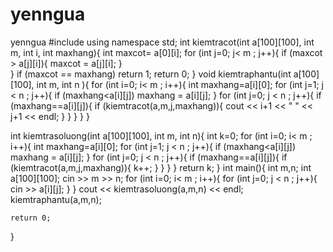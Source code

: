 # yenngua
yenngua
#include<iostream>
using namespace std;
int kiemtracot(int a[100][100], int m, int i, int maxhang){
	int maxcot= a[0][i];
	for (int j=0; j< m ; j++){
		if (maxcot > a[j][i]){
			maxcot = a[j][i];
		}	
	} if (maxcot == maxhang) return 1;
	return 0;
}
void kiemtraphantu(int a[100][100], int m, int n ){
	for (int i=0; i< m ; i++){
		int maxhang=a[i][0];
		for (int j=1; j < n ; j++){
			if (maxhang<a[i][j]) maxhang = a[i][j];
		}
		for (int j=0; j < n ; j++){
			if (maxhang==a[i][j]){
				if (kiemtracot(a,m,j,maxhang)){
					cout << i+1 <<  " " << j+1 << endl;
				} 
			}
		}
	}
}

int kiemtrasoluong(int a[100][100], int m, int n){
	int k=0;
	for (int i=0; i< m ; i++){
		int maxhang=a[i][0];
		for (int j=1; j < n ; j++){
			if (maxhang<a[i][j]) maxhang = a[i][j];
		}
		for (int j=0; j < n ; j++){
			if (maxhang==a[i][j]){
				if (kiemtracot(a,m,j,maxhang)){
					k++;
				} 
			}
		}
	}
	return  k;
}
int main(){
	int m,n;
	int a[100][100];
	cin >> m >> n;
	for (int i=0; i< m ; i++){
		for (int j=0; j < n ; j++){
			cin >> a[i][j];
		}
	}
	cout << kiemtrasoluong(a,m,n) << endl;
	kiemtraphantu(a,m,n);
	
	
	
	
	return 0;
}
